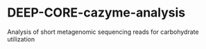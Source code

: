 # DEEP-CORE-cazyme-analysis
Analysis of short metagenomic sequencing reads for carbohydrate utilization
